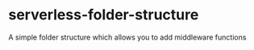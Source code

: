 # serverless-folder-structure
A simple folder structure which allows you to add middleware functions 
